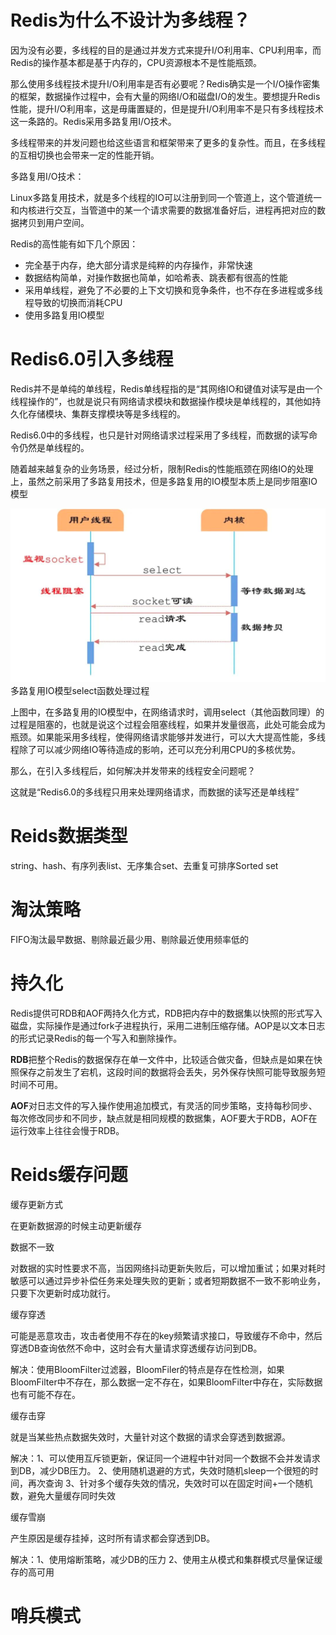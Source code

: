 # Redis为什么不设计为多线程？

因为没有必要，多线程的目的是通过并发方式来提升I/O利用率、CPU利用率，而Redis的操作基本都是基于内存的，CPU资源根本不是性能瓶颈。

那么使用多线程技术提升I/O利用率是否有必要呢？Redis确实是一个I/O操作密集的框架，数据操作过程中，会有大量的网络I/O和磁盘I/O的发生。要想提升Redis性能，提升I/O利用率，这是毋庸置疑的，但是提升I/O利用率不是只有多线程技术这一条路的。Redis采用多路复用I/O技术。

多线程带来的并发问题也给这些语言和框架带来了更多的复杂性。而且，在多线程的互相切换也会带来一定的性能开销。

多路复用I/O技术：

Linux多路复用技术，就是多个线程的IO可以注册到同一个管道上，这个管道统一和内核进行交互，当管道中的某一个请求需要的数据准备好后，进程再把对应的数据拷贝到用户空间。

Redis的高性能有如下几个原因：

- 完全基于内存，绝大部分请求是纯粹的内存操作，非常快速
- 数据结构简单，对操作数据也简单，如哈希表、跳表都有很高的性能
- 采用单线程，避免了不必要的上下文切换和竞争条件，也不存在多进程或多线程导致的切换而消耗CPU
- 使用多路复用IO模型

# Redis6.0引入多线程

Redis并不是单纯的单线程，Redis单线程指的是“其网络IO和键值对读写是由一个线程操作的”，也就是说只有网络请求模块和数据操作模块是单线程的，其他如持久化存储模块、集群支撑模块等是多线程的。

Redis6.0中的多线程，也只是针对网络请求过程采用了多线程，而数据的读写命令仍然是单线程的。

随着越来越复杂的业务场景，经过分析，限制Redis的性能瓶颈在网络IO的处理上，虽然之前采用了多路复用技术，但是多路复用的IO模型本质上是同步阻塞IO模型

![image-20210327094649232](浅谈redis.assets/image-20210327094649232.png)
										多路复用IO模型select函数处理过程

上图中，在多路复用的IO模型中，在网络请求时，调用select（其他函数同理）的过程是阻塞的，也就是说这个过程会阻塞线程，如果并发量很高，此处可能会成为瓶颈。如果能采用多线程，使得网络请求能够并发进行，可以大大提高性能，多线程除了可以减少网络IO等待造成的影响，还可以充分利用CPU的多核优势。

那么，在引入多线程后，如何解决并发带来的线程安全问题呢？

这就是“Redis6.0的多线程只用来处理网络请求，而数据的读写还是单线程”

# Reids数据类型

string、hash、有序列表list、无序集合set、去重复可排序Sorted set

# 淘汰策略

FIFO淘汰最早数据、剔除最近最少用、剔除最近使用频率低的

# 持久化

Redis提供可RDB和AOF两持久化方式，RDB把内存中的数据集以快照的形式写入磁盘，实际操作是通过fork子进程执行，采用二进制压缩存储。AOP是以文本日志的形式记录Redis的每一个写入和删除操作。

**RDB**把整个Redis的数据保存在单一文件中，比较适合做灾备，但缺点是如果在快照保存之前发生了宕机，这段时间的数据将会丢失，另外保存快照可能导致服务短时间不可用。

**AOF**对日志文件的写入操作使用追加模式，有灵活的同步策略，支持每秒同步、每次修改同步和不同步，缺点就是相同规模的数据集，AOF要大于RDB，AOF在运行效率上往往会慢于RDB。

# Reids缓存问题

缓存更新方式

在更新数据源的时候主动更新缓存

数据不一致

对数据的实时性要求不高，当因网络抖动更新失败后，可以增加重试；如果对耗时敏感可以通过异步补偿任务来处理失败的更新；或者短期数据不一致不影响业务，只要下次更新时成功就行。

缓存穿透

可能是恶意攻击，攻击者使用不存在的key频繁请求接口，导致缓存不命中，然后穿透DB查询依然不命中，这时会有大量请求穿透缓存访问到DB。

解决：使用BloomFilter过滤器，BloomFiler的特点是存在性检测，如果BloomFilter中不存在，那么数据一定不存在，如果BloomFilter中存在，实际数据也有可能不存在。

缓存击穿

就是当某些热点数据失效时，大量针对这个数据的请求会穿透到数据源。

解决：1、可以使用互斥锁更新，保证同一个进程中针对同一个数据不会并发请求到DB，减少DB压力。
2、使用随机退避的方式，失效时随机sleep一个很短的时间，再次查询
3、针对多个缓存失效的情况，失效时可以在固定时间+一个随机数，避免大量缓存同时失效

缓存雪崩

产生原因是缓存挂掉，这时所有请求都会穿透到DB。

解决：1、使用熔断策略，减少DB的压力
2、使用主从模式和集群模式尽量保证缓存的高可用

# 哨兵模式